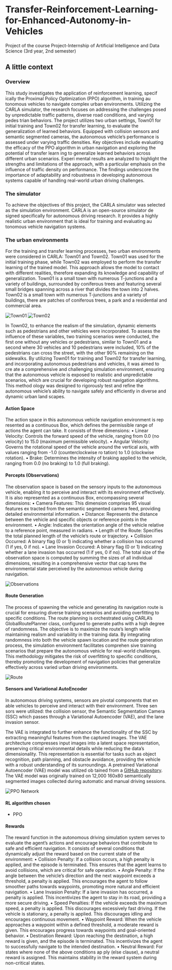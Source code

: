 # Transfer-Reinforcement-Learning-for-Enhanced-Autonomy-in-Vehicles
Project of the course Project-Internship of Artificial Intelligence and Data Science (3rd year, 2nd semester)

## A little context
### Overview
This study investigates the application of reinforcement learning, specif
ically the Proximal Policy Optimization (PPO) algorithm, in training au
tonomous vehicles to navigate complex urban environments. Utilizing the
CARLA simulator, the research focuses on addressing the challenges posed
by unpredictable traffic patterns, diverse road conditions, and varying pedes
trian behaviors. The project utilizes two urban settings, Town01 for initial
training and Town02 for transfer learning, to evaluate the generalization of
learned behaviors. Equipped with collision sensors and semantic segmented
cameras, the autonomous vehicle’s performance is assessed under varying
traffic densities. Key objectives include evaluating the efficacy of the PPO
algorithm in urban navigation and exploring the potential of transfer learn
ing to generalize learned behaviors across different urban scenarios. Experi
mental results are analyzed to highlight the strengths and limitations of the
approach, with a particular emphasis on the influence of traffic density on
performance. The findings underscore the importance of adaptability and
robustness in developing autonomous systems capable of handling real-world
urban driving challenges.

### The simulator
To achieve the objectives of this project, the CARLA simulator was selected
as the simulation environment. CARLA is an open-source simulator de
signed specifically for autonomous driving research. It provides a highly
realistic urban environment that is ideal for training and evaluating au
tonomous vehicle navigation systems.

### The urban environments
For the training and transfer learning processes, two urban environments
were considered in CARLA: Town01 and Town02. Town01 was used for the
initial training phase, while Town02 was employed to perform the transfer
learning of the trained model. This approach allows the model to contact
with different realities, therefore expanding its knowledge and capability of
generalization.
Town01 is a small town with numerous T-junctions and a variety of
buildings, surrounded by coniferous trees and featuring several small bridges
spanning across a river that divides the town into 2 halves.
Town02 is a small town with numerous T-junctions and a variety
of buildings, there are patches of coniferous trees, a park and a residential
and commercial area.

![Town01](Images/Town01_aerial.jpg)
![Town02](Images/Town02_aerial.jpg)

In Town02, to enhance the realism of the simulation, dynamic elements
such as pedestrians and other vehicles were incorporated. To assess the
influence of these variables, two training scenarios were conducted, the first
one without any vehicles or pedestrians, similar to Town01 and a second
where 30 vehicles and 10 pedestrians were included, 10% of the pedestrians
can cross the street, with the other 90% remaining on the sidewalks.
By utilizing Town01 for training and Town02 for transfer learning, and
incorporating autonomous pedestrians and vehicles, it was aimed to cre
ate a comprehensive and challenging simulation environment, ensuring that
the autonomous vehicle is exposed to realistic and unpredictable scenarios,
which are crucial for developing robust navigation algorithms. This method
ology was designed to rigorously test and refine the autonomous vehicle’s
ability to navigate safely and efficiently in diverse and dynamic urban land
scapes.

#### Action Space
The action space in this autonomous vehicle navigation environment is rep
resented as a continuous Box, which defines the permissible range of actions
the agent can take. It consists of three dimensions:
• Linear Velocity: Controls the forward speed of the vehicle, ranging
from 0.0 (no velocity) to 15.0 (maximum permissible velocity).
• Angular Velocity: Governs the rotational speed of the vehicle around
the vertical axis, with values ranging from -1.0 (counterclockwise ro
tation) to 1.0 (clockwise rotation).
• Brake: Determines the intensity of braking applied to the vehicle,
ranging from 0.0 (no braking) to 1.0 (full braking).

#### Percepts (Observations)
The observation space is based on the sensory inputs to the autonomous
vehicle, enabling it to perceive and interact with its environment effectively.
It is also represented as a continuous Box, encompassing several dimensions:
• Camera Features: This dimension comprises 95 visual features ex
tracted from the semantic segmented camera feed, providing detailed
environmental information.
• Distance: Represents the distance between the vehicle and specific
objects or reference points in the environment.
• Angle: Indicates the orientation angle of the vehicle relative to a
reference point, measured in radians.
• Length of the Route: Specifies the total planned length of the
vehicle’s route or trajectory.
• Collision Occurred: A binary flag (0 or 1) indicating whether a
collision has occurred (1 if yes, 0 if no).
• Lane Invasion Occured: A binary flag (0 or 1) indicating whether
a lane invasion has occurred (1 if yes, 0 if no).
The total size of the observation space is computed by summing the sizes
of all individual dimensions, resulting in a comprehensive vector that cap
tures the environmental state perceived by the autonomous vehicle during
navigation.

![Observations](Images/Observations.png)

#### Route Generation
The process of spawning the vehicle and generating its navigation route is
crucial for ensuring diverse training scenarios and avoiding overfitting to
specific conditions. The route planning is orchestrated using CARLA’s GlobalRoutePlanner
class, configured to generate paths with a high degree of randomness. The
objective is to maximize the route’s length while maintaining realism and
variability in the training data.
By integrating randomness into both the vehicle spawn location and the
route generation process, the simulation environment facilitates comprehen
sive training scenarios that prepare the autonomous vehicle for real-world
challenges. This methodology mitigates the risk of overfitting to specific
conditions, thereby promoting the development of navigation policies that
generalize effectively across varied urban driving environments.

![Route](Images/Route.png)

#### Sensors and Variational AutoEncoder
In autonomous driving systems, sensors are pivotal components that en
able vehicles to perceive and interact with their environment. Three sen
sors were utilized: the collision sensor, the Semantic Segmentation Camera
(SSC) which passes through a Variational Autoencoder (VAE), and the lane
invasion sensor.

The VAE is integrated to further enhance
the functionality of the SSC by extracting meaningful features from the
captured images. The VAE architecture compresses input images into a
latent space representation, preserving critical environmental details while
reducing the data’s dimensionality. This representation is essential for tasks
such as object recognition, path planning, and obstacle avoidance, providing
the vehicle with a robust understanding of its surroundings.
A pretrained Variational Autoencoder (VAE) model was utilized ob
tained from a [GitHub repository](https://github.com/idreesshaikh/Autonomous-Driving-in-Carla-using-Deep-Reinforcement-Learning/tree/main). The VAE model was originally trained
on 12,000 160x80 semantically segmented images collected during automatic
and manual driving sessions.

![PPO Network](Images/PPO_Network_(extended).png)

#### RL algorithm chosen
* PPO

#### Rewards
The reward function in the autonomous driving simulation system serves to
evaluate the agent’s actions and encourage behaviors that contribute to safe
and efficient navigation. It consists of several conditions that dynamically
adjust the reward based on the current state of the environment:
• Collision Penalty: If a collision occurs, a high penalty is applied,
and the episode is terminated. This ensures that the agent learns to
avoid collisions, which are critical for safe operation.
• Angle Penalty: If the angle between the vehicle’s direction and
the next waypoint exceeds a threshold, a penalty is applied. This
encourages the agent to follow smoother paths towards waypoints,
promoting more natural and efficient navigation.
• Lane Invasion Penalty: If a lane invasion has occurred, a penalty
is applied. This incentivizes the agent to stay in its road, providing a
more secure driving.
• Speed Penalties:
If the vehicle exceeds the maximum speed, a penalty is applied.
This discourages excessively fast driving.
If the vehicle is stationary, a penalty is applied. This discourages
idling and encourages continuous movement.
• Waypoint Reward: When the vehicle approaches a waypoint within
a defined threshold, a moderate reward is given. This encourages
progress towards waypoints and goal-oriented behavior.
• Destination Reward: Upon reaching the destination, a high reward
is given, and the episode is terminated. This incentivizes the agent to
successfully navigate to the intended destination.
• Neutral Reward: For states where none of the above conditions ap
ply (else clause), a neutral reward is assigned. This maintains stability
in the reward system during non-critical states.
